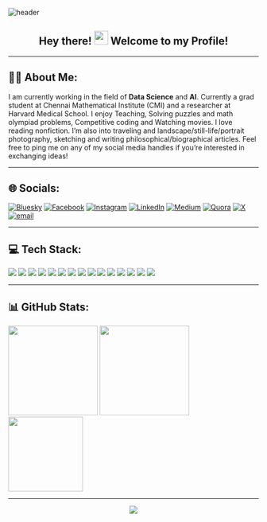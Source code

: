 <!-- Banner (Optional) -->
![header](https://capsule-render.vercel.app/api?type=waving&color=gradient&height=140&section=header&text=GAURANGA%20KUMAR%20BAISHYA&fontSize=30&fontColor=ffffff)

<!-- Greeting / Intro -->
<div align="center">
  <h2>Hey there! <img src="https://media.giphy.com/media/hvRJCLFzcasrR4ia7z/giphy.gif" width="28"> Welcome to my Profile!</h2>
</div>

---

## 👨‍💻 About Me:
I am currently working in the field of **Data Science** and **AI**. Currently a grad student at Chennai Mathematical Institute (CMI) and a researcher at Harvard Medical School. I enjoy Teaching, Solving puzzles and math olympiad problems, Competitive coding and Watching movies. I love reading nonfiction. I’m also into traveling and landscape/still-life/portrait photography, sketching and writing philosophical/biographical articles. Feel free to ping me on any of my social media handles if you’re interested in exchanging ideas!

---

## 🌐 Socials:
[![Bluesky](https://img.shields.io/badge/bluesky-0285FF?style=for-the-badge&logo=bluesky&logoColor=%23FFFFFF)](https://bsky.app/profile/GaurangaKrB)
[![Facebook](https://img.shields.io/badge/Facebook-%231877F2.svg?style=for-the-badge&logo=Facebook&logoColor=white)](https://facebook.com/gauranga.baishya.5)
[![Instagram](https://img.shields.io/badge/Instagram-%23E4405F.svg?style=for-the-badge&logo=Instagram&logoColor=white)](https://instagram.com/gaurangakrb)
[![LinkedIn](https://img.shields.io/badge/LinkedIn-%230077B5.svg?style=for-the-badge&logo=linkedin&logoColor=white)](https://linkedin.com/in/gauranga-kumar-baishya-4a12731ba)
[![Medium](https://img.shields.io/badge/Medium-12100E?style=for-the-badge&logo=medium&logoColor=white)](https://medium.com/@gaurangabaishya15)
[![Quora](https://img.shields.io/badge/Quora-%23B92B27.svg?style=for-the-badge&logo=Quora&logoColor=white)](https://quora.com/profile/Gauranga-Kumar-Baishya)
[![X](https://img.shields.io/badge/X-black.svg?style=for-the-badge&logo=X&logoColor=white)](https://x.com/GkrB15)
[![email](https://img.shields.io/badge/Email-D14836?style=for-the-badge&logo=gmail&logoColor=white)](mailto:gaurangabaishya15@gmail.com)

---

## 💻 Tech Stack:
<p>
  <img src="https://img.shields.io/badge/c++-%2300599C.svg?style=for-the-badge&logo=c%2B%2B&logoColor=white" />
  <img src="https://img.shields.io/badge/latex-%23008080.svg?style=for-the-badge&logo=latex&logoColor=white" />
  <img src="https://img.shields.io/badge/markdown-%23000000.svg?style=for-the-badge&logo=markdown&logoColor=white" />
  <img src="https://img.shields.io/badge/python-3670A0?style=for-the-badge&logo=python&logoColor=ffdd54" />
  <img src="https://img.shields.io/badge/r-%23276DC3.svg?style=for-the-badge&logo=r&logoColor=white" />
  <img src="https://img.shields.io/badge/Keras-%23D00000.svg?style=for-the-badge&logo=Keras&logoColor=white" />
  <img src="https://img.shields.io/badge/Matplotlib-%23ffffff.svg?style=for-the-badge&logo=Matplotlib&logoColor=black" />
  <img src="https://img.shields.io/badge/mlflow-%23d9ead3.svg?style=for-the-badge&logo=numpy&logoColor=blue" />
  <img src="https://img.shields.io/badge/numpy-%23013243.svg?style=for-the-badge&logo=numpy&logoColor=white" />
  <img src="https://img.shields.io/badge/pandas-%23150458.svg?style=for-the-badge&logo=pandas&logoColor=white" />
  <img src="https://img.shields.io/badge/Plotly-%233F4F75.svg?style=for-the-badge&logo=plotly&logoColor=white" />
  <img src="https://img.shields.io/badge/PyTorch-%23EE4C2C.svg?style=for-the-badge&logo=PyTorch&logoColor=white" />
  <img src="https://img.shields.io/badge/scikit--learn-%23F7931E.svg?style=for-the-badge&logo=scikit-learn&logoColor=white" />
  <img src="https://img.shields.io/badge/TensorFlow-%23FF6F00.svg?style=for-the-badge&logo=TensorFlow&logoColor=white" />
  <img src="https://img.shields.io/badge/SciPy-%230C55A5.svg?style=for-the-badge&logo=scipy&logoColor=white" />
</p>

---

## 📊 GitHub Stats:
<div >
  <img src="https://github-readme-stats.vercel.app/api?username=Gauranga2022&theme=rose_pine&hide_border=true&include_all_commits=true&count_private=false" height="180em"/>
  <img src="https://github-readme-streak-stats.herokuapp.com/?user=Gauranga2022&theme=rose_pine&hide_border=true" height="180em"/>
</div>

<div >
  <img src="https://github-readme-stats.vercel.app/api/top-langs/?username=Gauranga2022&theme=rose_pine&hide_border=true&include_all_commits=true&count_private=false&layout=compact" height="150em"/>
</div>

---

<div align="center">
  
[![](https://visitcount.itsvg.in/api?id=Gauranga2022&icon=0&color=0)](https://visitcount.itsvg.in)

</div>

<!-- Footer Banner (Optional) -->
<!-- 
![footer](https://capsule-render.vercel.app/api?type=waving&color=gradient&height=100&section=footer)
-->

